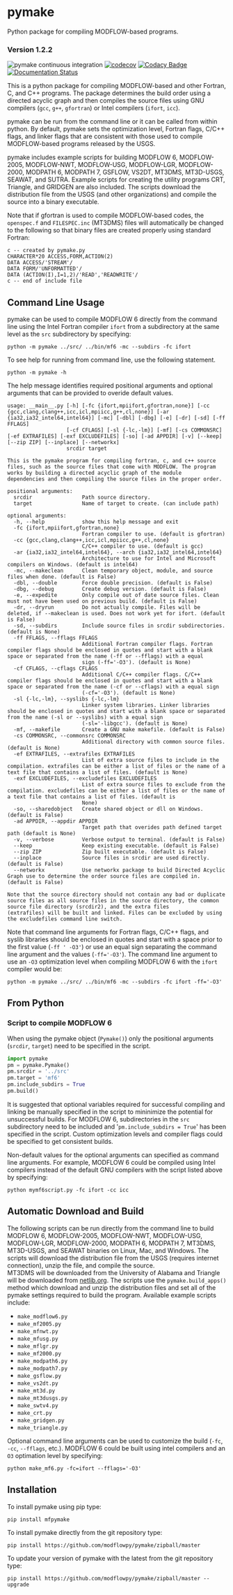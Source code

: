 # pymake
Python package for compiling MODFLOW-based programs.


### Version 1.2.2
![pymake continuous integration](https://github.com/modflowpy/pymake/workflows/pymake%20continuous%20integration/badge.svg)
[![codecov](https://codecov.io/gh/modflowpy/pymake/branch/master/graph/badge.svg)](https://codecov.io/gh/modflowpy/pymake)
[![Codacy Badge](https://app.codacy.com/project/badge/Grade/fe4275a3cfb84acf9c84aba7b4ae2086)](https://www.codacy.com/gh/modflowpy/pymake/dashboard?utm_source=github.com&amp;utm_medium=referral&amp;utm_content=modflowpy/pymake&amp;utm_campaign=Badge_Grade)
[![Documentation Status](https://readthedocs.org/projects/mfpymake/badge/?version=latest)](https://mfpymake.readthedocs.io/en/latest/?badge=latest)

This is a python package for compiling MODFLOW-based and other Fortran, C, and 
C++ programs. The package determines the build order using a directed acyclic 
graph and then compiles the source files using GNU compilers (`gcc`, `g++`, 
`gfortran`) or Intel compilers (`ifort`, `icc`).

pymake can be run from the command line or it can be called from within python.
By default, pymake sets the optimization level, Fortran flags, C/C++ flags, and
linker flags that are consistent with those used to compile MODFLOW-based 
programs released by the USGS.

pymake includes example scripts for building MODFLOW 6, MODFLOW-2005, 
MODFLOW-NWT, MODFLOW-USG, MODFLOW-LGR, MODFLOW-2000, MODPATH 6, MODPATH 7, 
GSFLOW, VS2DT, MT3DMS, MT3D-USGS, SEAWAT, and SUTRA. Example scripts for 
creating the utility programs CRT, Triangle, and GRIDGEN are also included.
The scripts download the distribution file from the USGS (and other 
organizations) and compile the source into a binary executable.

Note that if gfortran is used to compile MODFLOW-based codes, the `openspec.f` 
and `FILESPEC.inc` (MT3DMS) files will automatically be changed to the 
following so that binary files are created properly using standard Fortran:

```
c -- created by pymake.py
CHARACTER*20 ACCESS,FORM,ACTION(2)
DATA ACCESS/'STREAM'/
DATA FORM/'UNFORMATTED'/
DATA (ACTION(I),I=1,2)/'READ','READWRITE'/
c -- end of include file
```

## Command Line Usage

pymake can be used to compile MODFLOW 6 directly from the command line using 
the Intel Fortran compiler `ifort` from a subdirectory at the same level as 
the `src` subdirectory by specifying:

```
python -m pymake ../src/ ../bin/mf6 -mc --subdirs -fc ifort
```

To see help for running from command line, use the following statement.

```
python -m pymake -h
```

The help message identifies required positional arguments and optional 
arguments that can be provided to overide default values.

```
usage: __main__.py [-h] [-fc {ifort,mpiifort,gfortran,none}] [-cc {gcc,clang,clang++,icc,icl,mpiicc,g++,cl,none}] [-ar {ia32,ia32_intel64,intel64}] [-mc] [-dbl] [-dbg] [-e] [-dr] [-sd] [-ff FFLAGS]
                   [-cf CFLAGS] [-sl {-lc,-lm}] [-mf] [-cs COMMONSRC] [-ef EXTRAFILES] [-exf EXCLUDEFILES] [-so] [-ad APPDIR] [-v] [--keep] [--zip ZIP] [--inplace] [--networkx]
                   srcdir target

This is the pymake program for compiling fortran, c, and c++ source files, such as the source files that come with MODFLOW. The program works by building a directed acyclic graph of the module
dependencies and then compiling the source files in the proper order.

positional arguments:
  srcdir                Path source directory.
  target                Name of target to create. (can include path)

optional arguments:
  -h, --help            show this help message and exit
  -fc {ifort,mpiifort,gfortran,none}
                        Fortran compiler to use. (default is gfortran)
  -cc {gcc,clang,clang++,icc,icl,mpiicc,g++,cl,none}
                        C/C++ compiler to use. (default is gcc)
  -ar {ia32,ia32_intel64,intel64}, --arch {ia32,ia32_intel64,intel64}
                        Architecture to use for Intel and Microsoft compilers on Windows. (default is intel64)
  -mc, --makeclean      Clean temporary object, module, and source files when done. (default is False)
  -dbl, --double        Force double precision. (default is False)
  -dbg, --debug         Create debug version. (default is False)
  -e, --expedite        Only compile out of date source files. Clean must not have been used on previous build. (default is False)
  -dr, --dryrun         Do not actually compile. Files will be deleted, if --makeclean is used. Does not work yet for ifort. (default is False)
  -sd, --subdirs        Include source files in srcdir subdirectories. (default is None)
  -ff FFLAGS, --fflags FFLAGS
                        Additional Fortran compiler flags. Fortran compiler flags should be enclosed in quotes and start with a blank space or separated from the name (-ff or --fflags) with a equal
                        sign (-ff='-O3'). (default is None)
  -cf CFLAGS, --cflags CFLAGS
                        Additional C/C++ compiler flags. C/C++ compiler flags should be enclosed in quotes and start with a blank space or separated from the name (-cf or --cflags) with a equal sign
                        (-cf='-O3'). (default is None)
  -sl {-lc,-lm}, --syslibs {-lc,-lm}
                        Linker system libraries. Linker libraries should be enclosed in quotes and start with a blank space or separated from the name (-sl or --syslibs) with a equal sign
                        (-sl='-libgcc'). (default is None)
  -mf, --makefile       Create a GNU make makefile. (default is False)
  -cs COMMONSRC, --commonsrc COMMONSRC
                        Additional directory with common source files. (default is None)
  -ef EXTRAFILES, --extrafiles EXTRAFILES
                        List of extra source files to include in the compilation. extrafiles can be either a list of files or the name of a text file that contains a list of files. (default is None)
  -exf EXCLUDEFILES, --excludefiles EXCLUDEFILES
                        List of extra source files to exclude from the compilation. excludefiles can be either a list of files or the name of a text file that contains a list of files. (default is
                        None)
  -so, --sharedobject   Create shared object or dll on Windows. (default is False)
  -ad APPDIR, --appdir APPDIR
                        Target path that overides path defined target path (default is None)
  -v, --verbose         Verbose output to terminal. (default is False)
  --keep                Keep existing executable. (default is False)
  --zip ZIP             Zip built executable. (default is False)
  --inplace             Source files in srcdir are used directly. (default is False)
  --networkx            Use networkx package to build Directed Acyclic Graph use to determine the order source files are compiled in. (default is False)

Note that the source directory should not contain any bad or duplicate source files as all source files in the source directory, the common source file directory (srcdir2), and the extra files
(extrafiles) will be built and linked. Files can be excluded by using the excludefiles command line switch.

```

Note that command line arguments for Fortran flags, C/C++ flags, and syslib 
libraries should be enclosed in quotes and start with a space prior to the 
first value (`-ff ' -O3'`) or use an equal sign separating the command line 
argument and the values (`-ff='-O3'`). The command line argument to use an 
`-O3` optimization level when compiling MODFLOW 6 with the `ifort` compiler 
would be:

```
python -m pymake ../src/ ../bin/mf6 -mc --subdirs -fc ifort -ff='-O3'
```
 

## From Python

### Script to compile MODFLOW 6

When using the pymake object (`Pymake()`) only the positional arguments 
(`srcdir`, `target`) need to be specified in the script. 

```python
import pymake
pm = pymake.Pymake()
pm.srcdir = '../src'
pm.target = 'mf6'
pm.include_subdirs = True
pm.build()
```

It is suggested that optional variables required for successful compiling and 
linking be manually specified in the script to mininimize the potential for 
unsuccessful builds. For MODFLOW 6, subdirectories in the `src` subdirectory
need to be included and '`pm.include_subdirs = True`' has been specified in
the script. Custom optimization levels and compiler flags could be specified
to get consistent builds. 

Non-default values for the optional arguments can specified as command line 
arguments. For example, MODFLOW 6 could be compiled using Intel compilers 
instead of the default GNU compilers with the script listed above by 
specifying:

```
python mymf6script.py -fc ifort -cc icc
```

## Automatic Download and Build

The following scripts can be run directly from the command line to build
MODFLOW 6, MODFLOW-2005, MODFLOW-NWT, MODFLOW-USG, MODFLOW-LGR, MODFLOW-2000,
MODPATH 6, MODPATH 7, MT3DMS, MT3D-USGS, and SEAWAT binaries on Linux, Mac,
and Windows. The scripts will download the distribution file from the USGS 
(requires internet connection), unzip the file, and compile the source.  
MT3DMS will be downloaded from the University of Alabama and Triangle will be 
downloaded from 
[netlib.org](http://www.netlib.org/voronoi/triangle.zip). The scripts use the 
`pymake.build_apps()` method which download and unzip the distribution files 
and set all of the pymake settings required to build the program. Available 
example scripts include: 

* `make_modflow6.py`
* `make_mf2005.py`
* `make_mfnwt.py`
* `make_mfusg.py`
* `make_mflgr.py`
* `make_mf2000.py`
* `make_modpath6.py`
* `make_modpath7.py`
* `make_gsflow.py`
* `make_vs2dt.py`
* `make_mt3d.py`
* `make_mt3dusgs.py`
* `make_swtv4.py`
* `make_crt.py`
* `make_gridgen.py`
* `make_triangle.py`

Optional command line arguments can be used to customize the build (`-fc`, 
`-cc`, `--fflags`, etc.). MODFLOW 6 could be built using intel compilers and 
an `O3` optimation level by specifying:

```
python make_mf6.py -fc=ifort --fflags='-O3'
```


## Installation

To install pymake using pip type:

```
pip install mfpymake
```

To install pymake directly from the git repository type:

```
pip install https://github.com/modflowpy/pymake/zipball/master
```

To update your version of pymake with the latest from the git repository type:

```
pip install https://github.com/modflowpy/pymake/zipball/master --upgrade
```
